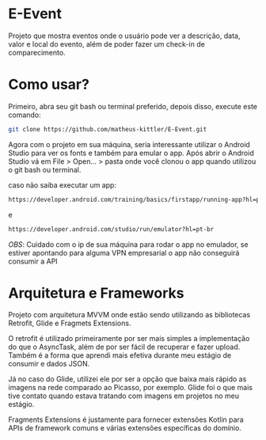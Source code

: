 # E-Event

Projeto que mostra eventos onde o usuário pode ver a descrição, data, valor e local do evento, além de poder fazer um check-in de comparecimento.

# Como usar?

Primeiro, abra seu git bash ou terminal preferido, depois disso, execute este comando:

```bash
git clone https://github.com/matheus-kittler/E-Event.git
```


Agora com o projeto em sua máquina, seria interessante utilizar o Android Studio para ver os fonts e também para emular o app.
Após abrir o Android Studio vá em File > Open... > pasta onde você clonou o app quando utilizou o git bash ou terminal.

caso não saiba executar um app:

```bash
https://developer.android.com/training/basics/firstapp/running-app?hl=pt-br
```
e
```bash
https://developer.android.com/studio/run/emulator?hl=pt-br
```
*OBS*: Cuidado com o ip de sua máquina para rodar o app no emulador, se estiver apontando para alguma VPN empresarial o app não conseguirá consumir a API

# Arquitetura e Frameworks

Projeto com arquitetura MVVM onde estão sendo utilizando as bibliotecas Retrofit, Glide e Fragmets Extensions.

O retrofit é utilizado primeiramente por ser mais simples a implementação do que o AsyncTask, além de por ser fácil de recuperar e fazer upload.
Também é a forma que aprendi mais efetiva durante meu estágio de consumir e dados JSON.

Já no caso do Glide, utilizei ele por ser a opção que baixa mais rápido as imagens na rede comparado ao Picasso, por exemplo.
Glide foi o que mais tive contato quando estava tratando com imagens em projetos no meu estágio.

Fragments Extensions é justamente para fornecer extensões Kotlin para APIs de framework comuns e várias extensões específicas do domínio.
